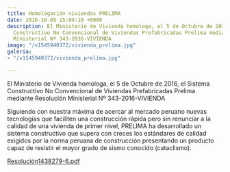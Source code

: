 ```yaml
---
title: Homologación viviendas PRELIMA
date: 2016-10-05 15:04:10 +0000
description: El Ministerio de Vivienda homologa, el 5 de Octubre de 2016, el Sistema
  Constructivo No Convencional de Viviendas Prefabricadas Prelima mediante Resolución
  Ministerial Nº 343-2016-VIVIENDA
image: "/v1545940372/vivienda_prelima.jpg"
galeria:
- "/v1545940372/vivienda_prelima.jpg"

---
```

El Ministerio de Vivienda homologa, el 5 de Octubre de 2016, el Sistema Constructivo No Convencional de Viviendas Prefabricadas Prelima mediante Resolución Ministerial Nº 343-2016-VIVIENDA

Siguiendo con nuestra máxima de acercar al mercado peruano nuevas tecnologías que faciliten una construcción rápida pero sin renunciar a la calidad de una vivienda de primer nivel, PRELIMA ha desarrollado un sistema constructivo que supera con creces los estándares de calidad exigidos por la norma peruana de construcción presentando un producto capaz de resistir el mayor grado de sismo conocido (cataclismo).

[Resolución1438279-6.pdf](/v1545940439/Resoluci%C3%B3n1438279-6.pdf "Resolución1438279-6.pdf")